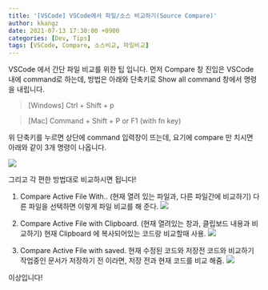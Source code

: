 ```yaml
---
title: '[VSCode] VSCode에서 파일/소스 비교하기(Source Compare)'
author: kkangz
date: 2021-07-13 17:30:00 +0900
categories: [Dev, Tips]
tags: [VSCode, Compare, 소스비교, 파일비교]
---
```


VSCode 에서 간단 파일 비교를 위한 팁 입니다.
먼저 Compare 창 진입은 VSCode 내에 command로 하는데, 방법은 아래와 단축키로 Show all command 창에서 명령을 내립니다. 

> [Windows] Ctrl + Shift + p 

> [Mac]  Command + Shift + P or F1 (with fn key)

위 단축키를 누르면 상단에 command 입력창이 뜨는데, 요기에 compare 만 치시면 아래와 같이 3개 명령이 나옵니다.

![](http://user-images.githubusercontent.com/9496842/125379024-bd137500-e3ca-11eb-8b00-1701c054493d.png)

그리고 각 편한 방법대로 비교하시면 됩니다!


1. Compare Active File With.. (현재 열려 있는 파일과, 다른 파일간에 비교하기)
다른 파일을 선택하면 이렇게 파일 비교를 해 준다.
![](http://user-images.githubusercontent.com/9496842/125445955-10fca98e-6050-43dc-ba54-a3e7d1505ec2.png)


2. Compare Active File with Clipboard. (현재 열려있는 창과, 클립보드 내용과 비교하기)
현재 Clipboard 에 복사되어있는 코드랑 비교할때 사용.
![](http://user-images.githubusercontent.com/9496842/125446032-08813f90-f1f3-4eea-98cd-2ed23d3d86e5.png)


3. Compare Active File with saved. 현재 수정된 코드와 저장전 코드와 비교하기
작업중인 문서가 저장하기 전 이라면, 저장 전과 현재 코드를 비교 해줌.
![](http://user-images.githubusercontent.com/9496842/125446097-f458f737-71a6-4870-bda0-fb4c07dd9a21.png)


이상입니다!
